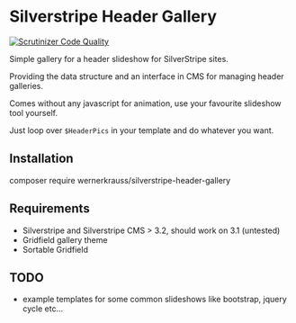 # Silverstripe Header Gallery

[![Scrutinizer Code Quality](https://scrutinizer-ci.com/g/wernerkrauss/silverstripe-header-gallery/badges/quality-score.png?b=master)](https://scrutinizer-ci.com/g/wernerkrauss/silverstripe-header-gallery/?branch=master)

Simple gallery for a header slideshow for SilverStripe sites.

Providing the data structure and an interface in CMS for managing header galleries.

Comes without any javascript for animation, use your favourite slideshow tool yourself.

Just loop over `$HeaderPics` in your template and do whatever you want.

## Installation
composer require wernerkrauss/silverstripe-header-gallery

## Requirements
* Silverstripe and Silverstripe CMS > 3.2, should work on 3.1 (untested)
* Gridfield gallery theme
* Sortable Gridfield

## TODO
* example templates for some common slideshows like bootstrap, jquery cycle etc...
